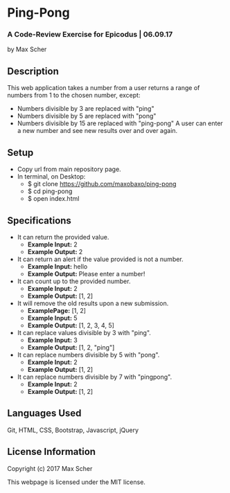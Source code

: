 # Ping-Pong #
### A Code-Review Exercise for Epicodus | 06.09.17 ###

by Max Scher

## Description ##
This web application takes a number from a user returns a range of numbers from 1 to the chosen number, except:
* Numbers divisible by 3 are replaced with "ping"
* Numbers divisible by 5 are replaced with "pong"
* Numbers divisible by 15 are replaced with "ping-pong"
A user can enter a new number and see new results over and over again.

## Setup ##
* Copy url from main repository page.
* In terminal, on Desktop:
  * $ git clone https://github.com/maxobaxo/ping-pong
  * $ cd ping-pong
  * $ open index.html

## Specifications ##
* It can return the provided value.
  * **Example Input:** 2
  * **Example Output:** 2
* It can return an alert if the value provided is not a number.
  * **Example Input:** hello
  * **Example Output:** Please enter a number!
* It can count up to the provided number.
  * **Example Input:** 2
  * **Example Output:** [1, 2]
* It will remove the old results upon a new submission.
  * **ExamplePage:** [1, 2]
  * **Example Input:** 5
  * **Example Output:** [1, 2, 3, 4, 5]
* It can replace values divisible by 3 with "ping".
  * **Example Input:** 3
  * **Example Output:** [1, 2, "ping"]
* It can replace numbers divisible by 5 with "pong".
  * **Example Input:** 2
  * **Example Output:** [1, 2]
* It can replace numbers divisible by 7 with "pingpong".
  * **Example Input:** 2
  * **Example Output:** [1, 2]


## Languages Used ##
Git,
HTML,
CSS,
Bootstrap,
Javascript,
jQuery

## License Information ##
Copyright (c) 2017 Max Scher

This webpage is licensed under the MIT license.
